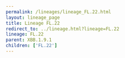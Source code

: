 ```yaml
---
permalink: /lineages/lineage_FL.22.html
layout: lineage_page
title: Lineage FL.22
redirect_to: ../lineage.html?lineage=FL.22
lineage: FL.22
parent: XBB.1.9.1
children: ['FL.22']
---
```

